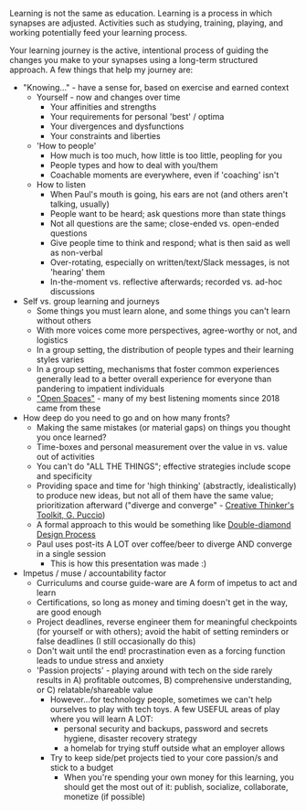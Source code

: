 Learning is not the same as education. Learning is a process in which synapses are adjusted. Activities such as studying, training, playing, and working potentially feed your learning process.

Your learning journey is the active, intentional process of guiding the changes you make to your synapses using a long-term structured approach. A few things that help my journey are:

* "Knowing..." - have a sense for, based on exercise and earned context
	* Yourself - now and changes over time
		* Your affinities and strengths
		* Your requirements for personal 'best' / optima
		* Your divergences and dysfunctions
		* Your constraints and liberties
	* 'How to people'
		* How much is too much, how little is too little, peopling for you
		* People types and how to deal with you/them
		* Coachable moments are everywhere, even if 'coaching' isn't
	* How to listen
		* When Paul's mouth is going, his ears are not (and others aren't talking, usually)
		* People want to be heard; ask questions more than state things
		* Not all questions are the same; close-ended vs. open-ended questions
		* Give people time to think and respond; what is then said as well as non-verbal
		* Over-rotating, especially on written/text/Slack messages, is not 'hearing' them
		* In-the-moment vs. reflective afterwards; recorded vs. ad-hoc discussions
* Self vs. group learning and journeys
	* Some things you must learn alone, and some things you can't learn without others
	* With more voices come more perspectives, agree-worthy or not, and logistics
	* In a group setting, the distribution of people types and their learning styles varies
	* In a group setting, mechanisms that foster common experiences generally lead to a better overall experience for everyone than pandering to impatient individuals
	* ["Open Spaces"](https://devopsdays.org/open-space-format/) - many of my best listening moments since 2018 came from these
* How deep do you need to go and on how many fronts?
	* Making the same mistakes (or material gaps) on things you thought you once learned?
	* Time-boxes and personal measurement over the value in vs. value out of activities
	* You can't do "ALL THE THINGS"; effective strategies include scope and specificity
	* Providing space and time for 'high thinking' (abstractly, idealistically) to produce new ideas, but not all of them have the same value; prioritization afterward ("diverge and converge" - [Creative Thinker's Toolkit, G. Puccio](https://www.goodreads.com/book/show/30969542-the-creative-thinker-s-toolkit))
	* A formal approach to this would be something like [Double-diamond Design Process](https://www.designcouncil.org.uk/our-resources/framework-for-innovation/)
	* Paul uses post-its A LOT over coffee/beer to diverge AND converge in a single session
		* This is how this presentation was made :)
* Impetus / muse / accountability factor
	* Curriculums and course guide-ware are A form of impetus to act and learn
	* Certifications, so long as money and timing doesn't get in the way, are good enough
	* Project deadlines, reverse engineer them for meaningful checkpoints (for yourself or with others); avoid the habit of setting reminders or false deadlines (I still occasionally do this)
	* Don't wait until the end! procrastination even as a forcing function leads to undue stress and anxiety
	* 'Passion projects' - playing around with tech on the side rarely results in A) profitable outcomes, B) comprehensive understanding, or C) relatable/shareable value
		* However...for technology people, sometimes we can't help ourselves to play with tech toys. A few USEFUL areas of play where you will learn A LOT:
			* personal security and backups, password and secrets hygiene, disaster recovery strategy
			* a homelab for trying stuff outside what an employer allows
		* Try to keep side/pet projects tied to your core passion/s and stick to a budget
			* When you're spending your own money for this learning, you should get the most out of it: publish, socialize, collaborate, monetize (if possible)